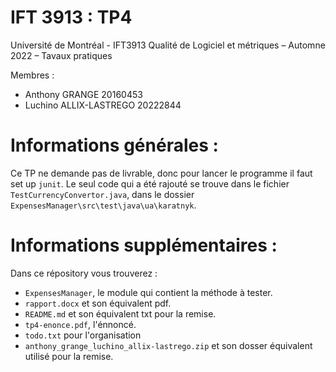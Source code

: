 # IFT 3913 : TP4

Université de Montréal - IFT3913 Qualité de Logiciel et métriques – Automne 2022 – Tavaux pratiques

Membres :

- Anthony GRANGE 20160453
- Luchino ALLIX-LASTREGO 20222844

# Informations générales :

Ce TP ne demande pas de livrable, donc pour lancer le programme il faut set up `junit`. Le seul code qui a été rajouté se trouve dans le fichier `TestCurrencyConvertor.java`, dans le dossier `ExpensesManager\src\test\java\ua\karatnyk`.

# Informations supplémentaires :

Dans ce répository vous trouverez :

- `ExpensesManager`, le module qui contient la méthode à tester.
- `rapport.docx` et son équivalent pdf.
- `README.md` et son équivalent txt pour la remise.
- `tp4-enonce.pdf`, l'énnoncé.
- `todo.txt` pour l'organisation
- `anthony_grange_luchino_allix-lastrego.zip` et son dosser équivalent utilisé pour la remise.
